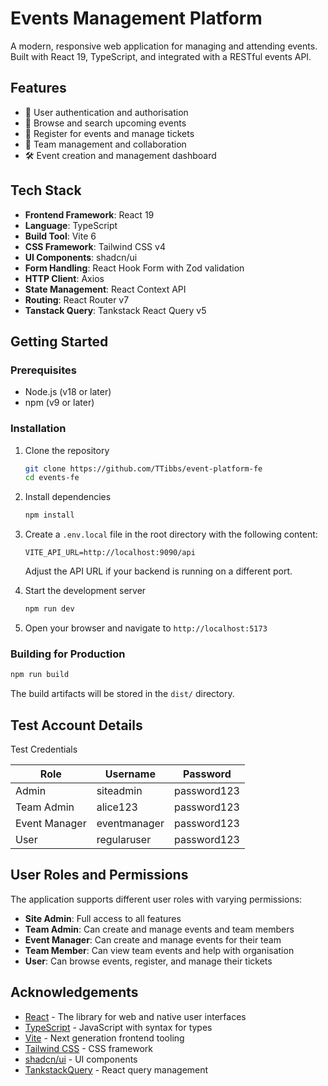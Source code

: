# Events Management Platform

A modern, responsive web application for managing and attending events. Built with React 19, TypeScript, and integrated with a RESTful events API.

## Features

- 🔐 User authentication and authorisation
- 📅 Browse and search upcoming events
- 🎫 Register for events and manage tickets
- 👥 Team management and collaboration
- 🛠️ Event creation and management dashboard

## Tech Stack

- **Frontend Framework**: React 19
- **Language**: TypeScript
- **Build Tool**: Vite 6
- **CSS Framework**: Tailwind CSS v4
- **UI Components**: shadcn/ui
- **Form Handling**: React Hook Form with Zod validation
- **HTTP Client**: Axios
- **State Management**: React Context API
- **Routing**: React Router v7
- **Tanstack Query**: Tankstack React Query v5

## Getting Started

### Prerequisites

- Node.js (v18 or later)
- npm (v9 or later)

### Installation

1. Clone the repository

   ```bash
   git clone https://github.com/TTibbs/event-platform-fe
   cd events-fe
   ```

2. Install dependencies

   ```bash
   npm install
   ```

3. Create a `.env.local` file in the root directory with the following content:

   ```
   VITE_API_URL=http://localhost:9090/api
   ```

   Adjust the API URL if your backend is running on a different port.

4. Start the development server

   ```bash
   npm run dev
   ```

5. Open your browser and navigate to `http://localhost:5173`

### Building for Production

```bash
npm run build
```

The build artifacts will be stored in the `dist/` directory.

## Test Account Details

Test Credentials

| Role          | Username     | Password    |
| ------------- | ------------ | ----------- |
| Admin         | siteadmin    | password123 |
| Team Admin    | alice123     | password123 |
| Event Manager | eventmanager | password123 |
| User          | regularuser  | password123 |

## User Roles and Permissions

The application supports different user roles with varying permissions:

- **Site Admin**: Full access to all features
- **Team Admin**: Can create and manage events and team members
- **Event Manager**: Can create and manage events for their team
- **Team Member**: Can view team events and help with organisation
- **User**: Can browse events, register, and manage their tickets

## Acknowledgements

- [React](https://react.dev/) - The library for web and native user interfaces
- [TypeScript](https://www.typescriptlang.org/) - JavaScript with syntax for types
- [Vite](https://vitejs.dev/) - Next generation frontend tooling
- [Tailwind CSS](https://tailwindcss.com/) - CSS framework
- [shadcn/ui](https://ui.shadcn.com/) - UI components
- [TankstackQuery](https://tanstack.com/query/latest) - React query management

